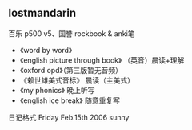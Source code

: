 ## lostmandarin


百乐 p500 v5、国誉 rockbook & anki笔

* 《word by word》
* 《english picture through book》 （英音）晨读+理解
* 《oxford opd》（第三版暂无音频）
* 《赖世雄美式音标》 晨读（主美式）
* 《my phonics》 晚上听写
* 《english ice break》 随意重复写

日记格式 Friday Feb.15th 2006 sunny 




<!--  
…or create a new repository on the command line  
echo "# test" >> README.md  
git init  
git add README.md   
git commit -m "first commit"  
git remote add origin https://github.com/loremwalker/test.git  
git push -u origin master  
…or push an existing repository from the command line  
git remote add origin https://github.com/loremwalker/test.git  
git push -u origin master
-->
